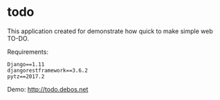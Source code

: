 # todo
This application created for demonstrate how quick to make simple web TO-DO.

Requirements:
```
Django==1.11
djangorestframework==3.6.2
pytz==2017.2
```

Demo: http://todo.debos.net

